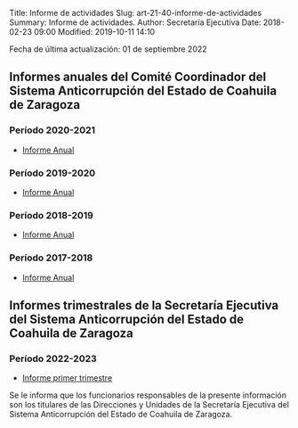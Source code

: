 Title: Informe de actividades
Slug: art-21-40-informe-de-actividades
Summary: Informe de actividades.
Author: Secretaría Ejecutiva
Date: 2018-02-23 09:00
Modified: 2019-10-11 14:10


Fecha de última actualización: 01 de septiembre 2022

## Informes anuales del Comité Coordinador del Sistema Anticorrupción del Estado de Coahuila de Zaragoza

### Período 2020-2021

* [Informe Anual<i class="fa fa-file-pdf-o" aria-hidden="true"></i>](informe-anual-2020-2021.pdf)

### Período 2019-2020

* [Informe Anual<i class="fa fa-file-pdf-o" aria-hidden="true"></i>](informe-anual-2019-2020.pdf)


### Período 2018-2019

* [Informe Anual<i class="fa fa-file-pdf-o" aria-hidden="true"></i>](informe-anual-2018-2019.pdf)

### Período 2017-2018

* [Informe Anual<i class="fa fa-file-pdf-o" aria-hidden="true"></i>](informe-anual-2017-2018.pdf)


## Informes trimestrales de la Secretaría Ejecutiva del Sistema Anticorrupción del Estado de Coahuila de Zaragoza

###  Período 2022-2023

* [Informe primer trimestre<i class="fa fa-file-pdf-o" aria-hidden="true"></i>](informe-primer-trimestre-SE-2022.pdf)

Se le informa que los funcionarios responsables de la presente información son los titulares de las Direcciones y Unidades de la Secretaría Ejecutiva del Sistema Anticorrupción del Estado de Coahuila de Zaragoza.
